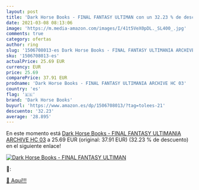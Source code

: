 ```yaml
---
layout: post
title: 'Dark Horse Books - FINAL FANTASY ULTIMAN con un 32.23 % de descuento'
date: 2021-03-08 08:13:06
image: 'https://m.media-amazon.com/images/I/41t5VeX0pDL._SL400_.jpg'
comments: true
category: ofertas
author: ring
slug: '1506708013-es Dark Horse Books - FINAL FANTASY ULTIMANIA ARCHIVE HC 03'
sku: '1506708013-es'
actualPrice: 25.69 EUR
currency: EUR
price: 25.69
comparePrice: 37.91 EUR
prodname: 'Dark Horse Books - FINAL FANTASY ULTIMANIA ARCHIVE HC 03'
country: 'es'
flag: '🇪🇸'
brand: 'Dark Horse Books'
buyurl: 'https://www.amazon.es/dp/1506708013/?tag=tolees-21'
descuento: '32.23'
average: '28.895'
---
```


En este momento está [Dark Horse Books - FINAL FANTASY ULTIMANIA ARCHIVE HC 03](https://www.amazon.es/dp/1506708013/?tag=tolees-21) a 25.69 EUR (original: 37.91 EUR) (32.23 %  de descuento) en el siguiente enlace!

[![Dark Horse Books - FINAL FANTASY ULTIMAN](https://m.media-amazon.com/images/I/41t5VeX0pDL._SL400_.jpg)](https://www.amazon.es/dp/1506708013/?tag=tolees-21)

🔎:


[🛒 Aquí!!!](https://www.amazon.es/dp/1506708013/?tag=tolees-21)
